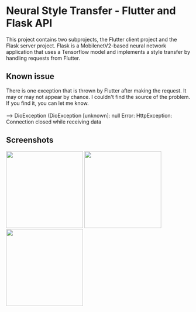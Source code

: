 # Neural Style Transfer - Flutter and Flask API

This project contains two subprojects, the Flutter client project and the Flask server project. Flask is a MobilenetV2-based neural network application that uses a Tensorflow model and implements a style transfer by handling requests from Flutter.

## Known issue
There is one exception that is thrown by Flutter after making the request. It may or may not appear by chance. I couldn't find the source of the problem. If you find it, you can let me know.
<br><br> --> DioException (DioException [unknown]: null
Error: HttpException: Connection closed while receiving data

## Screenshots

 <img src="https://github.com/SamedHrmn/food-delivery-backend/assets/60006881/be2a3a68-5736-4516-ae08-aa52a94ff712" width="210">
 <img src="https://github.com/SamedHrmn/food-delivery-backend/assets/60006881/a941bdd0-b01c-4928-b2dc-bc5d04c1a349" width="210">
 <img src="https://github.com/SamedHrmn/food-delivery-backend/assets/60006881/d27fee79-4d38-4fc2-b2fe-6dbd5d04ae4d" width="210">
